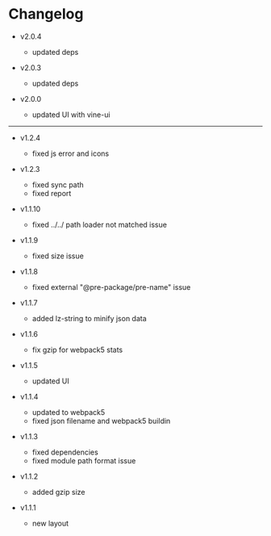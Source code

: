 # Changelog

* v2.0.4
    * updated deps

* v2.0.3
    * updated deps

* v2.0.0
    * updated UI with vine-ui


---

* v1.2.4
    * fixed js error and icons

* v1.2.3
    * fixed sync path
    * fixed report

* v1.1.10
    * fixed ../../ path loader not matched issue

* v1.1.9
    * fixed size issue

* v1.1.8
    * fixed external "@pre-package/pre-name" issue

* v1.1.7
    * added lz-string to minify json data

* v1.1.6
    * fix gzip for webpack5 stats

* v1.1.5
    * updated UI

* v1.1.4
    * updated to webpack5
    * fixed json filename and webpack5 buildin

* v1.1.3
    * fixed dependencies 
    * fixed module path format issue

* v1.1.2
    * added gzip size

* v1.1.1
    * new layout
